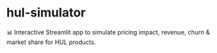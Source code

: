 # hul-simulator
📊 Interactive Streamlit app to simulate pricing impact, revenue, churn &amp; market share for HUL products.
